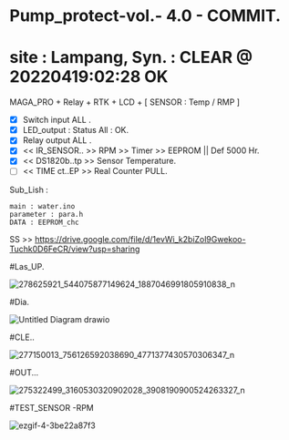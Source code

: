 # Pump_protect-vol.- 4.0 - COMMIT.
# site : Lampang, Syn. : CLEAR @ 20220419:02:28 OK

MAGA_PRO + Relay + RTK + LCD + [ SENSOR : Temp / RMP ]
- [x] Switch input ALL .
- [x] LED_output : Status All : OK.
- [x] Relay output ALL .
- [x] << IR_SENSOR.. >> RPM >> Timer >> EEPROM ||  Def 5000 Hr. 
- [x] << DS1820b..tp >> Sensor Temperature.
- [ ] << TIME ct..EP >> Real Counter PULL.

Sub_Lish :
```
main : water.ino
parameter : para.h
DATA : EEPROM_chc
```

SS >> https://drive.google.com/file/d/1evWi_k2biZol9Gwekoo-Tuchk0D6FeCR/view?usp=sharing

#Las_UP.

![278625921_544075877149624_1887046991805910838_n](https://user-images.githubusercontent.com/54813971/165150108-bbc23a2b-8120-4e3c-9d8a-8aa6d7be9e24.jpg)

#Dia.

![Untitled Diagram drawio](https://user-images.githubusercontent.com/54813971/161257789-1953f512-b22b-4a79-bff4-2f5250f2ae73.png)

#CLE..

![277150013_756126592038690_4771377430570306347_n](https://user-images.githubusercontent.com/54813971/161249065-c9f6edec-3255-472e-8cc4-494385bf2d4b.jpg)

#OUT...

![275322499_3160530320902028_3908190900524263327_n](https://user-images.githubusercontent.com/54813971/161249364-c4f4f5cd-8400-419c-bf2b-15fabc3ed266.jpg)

#TEST_SENSOR
-RPM

![ezgif-4-3be22a87f3](https://user-images.githubusercontent.com/54813971/161260171-651f1d57-ca4b-4ae6-84a8-5d99502e0628.gif)
